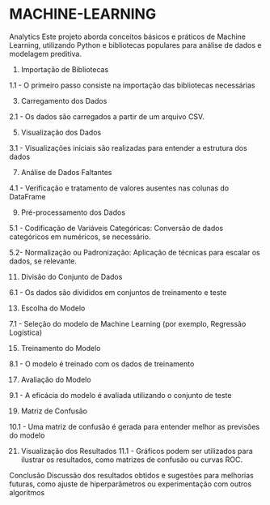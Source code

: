 # MACHINE-LEARNING
Analytics
Este projeto aborda conceitos básicos e práticos de Machine Learning, utilizando Python e bibliotecas populares para análise de dados e modelagem preditiva.

1. Importação de Bibliotecas
   
1.1 - O primeiro passo consiste na importação das bibliotecas necessárias

3. Carregamento dos Dados
   
2.1 - Os dados são carregados a partir de um arquivo CSV.

5. Visualização dos Dados
   
3.1 - Visualizações iniciais são realizadas para entender a estrutura dos dados

7. Análise de Dados Faltantes
   
4.1 - Verificação e tratamento de valores ausentes nas colunas do DataFrame

9. Pré-processamento dos Dados
    
5.1 - Codificação de Variáveis Categóricas: Conversão de dados categóricos em numéricos, se necessário.

5.2- Normalização ou Padronização: Aplicação de técnicas para escalar os dados, se relevante.

11. Divisão do Conjunto de Dados
    
6.1 - Os dados são divididos em conjuntos de treinamento e teste

13. Escolha do Modelo
    
7.1 - Seleção do modelo de Machine Learning (por exemplo, Regressão Logística)

15. Treinamento do Modelo
    
8.1 - O modelo é treinado com os dados de treinamento

17. Avaliação do Modelo
    
9.1 - A eficácia do modelo é avaliada utilizando o conjunto de teste

19. Matriz de Confusão
    
10.1 - Uma matriz de confusão é gerada para entender melhor as previsões do modelo

21. Visualização dos Resultados
11.1 - Gráficos podem ser utilizados para ilustrar os resultados, como matrizes de confusão ou curvas ROC.

Conclusão
 Discussão dos resultados obtidos e sugestões para melhorias futuras, como ajuste de hiperparâmetros ou experimentação com outros algoritmos

